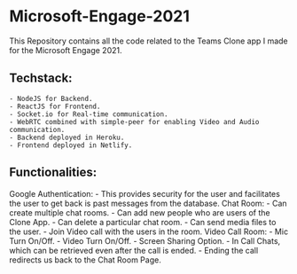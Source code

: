 # Microsoft-Engage-2021
 This Repository contains all the code related to the Teams Clone app I made for the Microsoft Engage 2021. 
 
 ## Techstack:
    - NodeJS for Backend.
    - ReactJS for Frontend.
    - Socket.io for Real-time communication.
    - WebRTC combined with simple-peer for enabling Video and Audio communication.
    - Backend deployed in Heroku.
    - Frontend deployed in Netlify.
  
 ## Functionalities:
  Google Authentication:
      - This provides security for the user and facilitates the user to get back is past messages from the database.
  Chat Room:
      - Can create multiple chat rooms.
      - Can add new people who are users of the Clone App.
      - Can delete a particular chat room.
      - Can send media files to the user.
      - Join Video call with the users in the room.
  Video Call Room:
      - Mic Turn On/Off.
      - Video Turn On/Off.
      - Screen Sharing Option.
      - In Call Chats, which can be retrieved even after the call is ended.
      - Ending the call redirects us back to the Chat Room Page.
